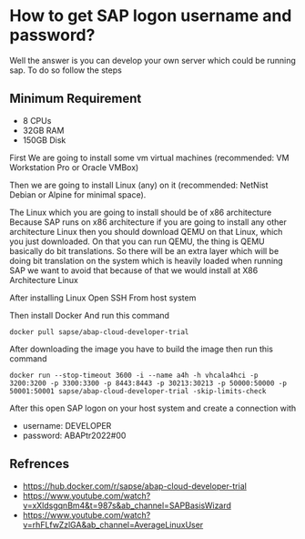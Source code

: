 # How to get SAP logon username and password?

Well the answer is you can develop your own server which could be running sap. To do so follow the steps 


## Minimum Requirement 
- 8 CPUs 
- 32GB RAM
- 150GB Disk

First We are going to install some vm virtual machines (recommended: VM Workstation Pro or Oracle VMBox)

Then we are going to install Linux (any) on it (recommended: NetNist Debian or Alpine for minimal space).

The Linux which you are going to install should be of x86 architecture Because SAP runs on x86 architecture if you are going to install any other architecture Linux then you should download QEMU on that Linux, which you just downloaded. On that you can run QEMU, the thing is QEMU basically do bit translations. So there will be an extra layer which will be doing bit translation on the system which is heavily loaded when running SAP we want to avoid that because of that we would install at X86 Architecture Linux

After installing Linux Open SSH From host system

Then install Docker And run this command

```docker pull sapse/abap-cloud-developer-trial```


After downloading the image you have to build the image then run this command



```docker run --stop-timeout 3600 -i --name a4h -h vhcala4hci -p 3200:3200 -p 3300:3300 -p 8443:8443 -p 30213:30213 -p 50000:50000 -p 50001:50001 sapse/abap-cloud-developer-trial -skip-limits-check```


After this open SAP logon on your host system and create a connection with
- username: DEVELOPER
- password: ABAPtr2022#00



## Refrences
- https://hub.docker.com/r/sapse/abap-cloud-developer-trial
- https://www.youtube.com/watch?v=xXldsgqnBm4&t=987s&ab_channel=SAPBasisWizard
- https://www.youtube.com/watch?v=rhFLfwZzlGA&ab_channel=AverageLinuxUser
